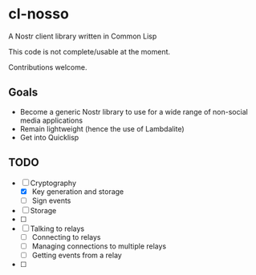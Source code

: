 # cl-nosso
A Nostr client library written in Common Lisp

This code is not complete/usable at the moment.

Contributions welcome.

## Goals

- Become a generic Nostr library to use for a wide range of non-social media applications
- Remain lightweight (hence the use of Lambdalite)
- Get into Quicklisp

## TODO
- [ ] Cryptography
  - [x] Key generation and storage
  - [ ] Sign events
- [ ] Storage
- [ ] 
- [ ] Talking to relays
  - [ ] Connecting to relays
  - [ ] Managing connections to multiple relays
  - [ ] Getting events from a relay
- [ ] 
